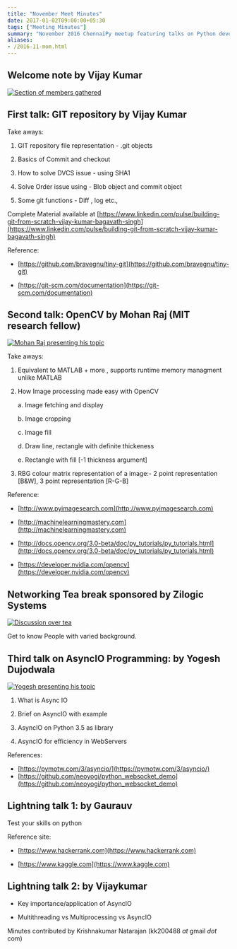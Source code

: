 ```yaml
---
title: "November Meet Minutes"
date: 2017-01-02T09:00:00+05:30
tags: ["Meeting Minutes"]
summary: "November 2016 ChennaiPy meetup featuring talks on Python development and technical discussions."
aliases:
- /2016-11-mom.html
---
```



## Welcome note by Vijay Kumar

<a
href="https://a248.e.akamai.net/secure.meetupstatic.com/photos/event/1/3/2/e/600_456424910.jpeg">
<img
src="https://a248.e.akamai.net/secure.meetupstatic.com/photos/event/1/3/2/e/event_456424910.jpeg"
alt="Section of members gathered"/> </a>

## First talk: GIT repository by Vijay Kumar

Take aways:

  1. GIT repository file representation - .git objects

  2. Basics of Commit and checkout

  3. How to solve DVCS issue - using SHA1

  4. Solve Order issue using - Blob object and commit object

  5. Some git functions - Diff , log etc.,

Complete Material available at
[https://www.linkedin.com/pulse/building-git-from-scratch-vijay-kumar-bagavath-singh](https://www.linkedin.com/pulse/building-git-from-scratch-vijay-kumar-bagavath-singh)

Reference:

  * [https://github.com/bravegnu/tiny-git](https://github.com/bravegnu/tiny-git)

  * [https://git-scm.com/documentation](https://git-scm.com/documentation)

## Second talk: OpenCV by Mohan Raj (MIT research fellow)

<a
href="https://a248.e.akamai.net/secure.meetupstatic.com/photos/event/1/3/6/9/600_456424969.jpeg">
<img
src="https://a248.e.akamai.net/secure.meetupstatic.com/photos/event/1/3/6/9/event_456424969.jpeg"
alt="Mohan Raj presenting his topic"/> </a>

Take aways:

  1. Equivalent to MATLAB + more , supports runtime memory managment
     unlike MATLAB

  2. How Image processing made easy with OpenCV

     a. Image fetching and display

     b. Image cropping

     c. Image fill

     d. Draw line, rectangle with definite thickeness

     e. Rectangle with fill [-1 thickness argument]

  3. RBG colour matrix representation of a image:- 2 point
     representation [B&W], 3 point representation [R-G-B]

Reference:

  * [http://www.pyimagesearch.com](http://www.pyimagesearch.com)

  * [http://machinelearningmastery.com](http://machinelearningmastery.com)

  * [http://docs.opencv.org/3.0-beta/doc/py_tutorials/py_tutorials.html](http://docs.opencv.org/3.0-beta/doc/py_tutorials/py_tutorials.html)

  * [https://developer.nvidia.com/opencv](https://developer.nvidia.com/opencv)

## Networking Tea break sponsored by Zilogic Systems

<a href="https://a248.e.akamai.net/secure.meetupstatic.com/photos/event/1/4/2/9/600_456425161.jpeg">
<img src="https://a248.e.akamai.net/secure.meetupstatic.com/photos/event/1/4/2/9/event_456425161.jpeg" alt="Discussion over tea"/>
</a>

Get to know People with varied background.

## Third talk on AsyncIO Programming: by Yogesh Dujodwala

<a
href="https://a248.e.akamai.net/secure.meetupstatic.com/photos/event/1/4/4/e/600_456425198.jpeg">
<img
src="https://a248.e.akamai.net/secure.meetupstatic.com/photos/event/1/4/4/e/event_456425198.jpeg"
alt="Yogesh presenting his topic"/> </a>

  1. What is Async IO

  2. Brief on AsyncIO with example

  3. AsyncIO on Python 3.5 as library

  4. AsyncIO for efficiency in WebServers

References:

  * [https://pymotw.com/3/asyncio/](https://pymotw.com/3/asyncio/)
  * [https://github.com/neoyogi/python_websocket_demo](https://github.com/neoyogi/python_websocket_demo)


## Lightning talk  1: by Gaurauv

Test your skills on python

Reference site:

  * [https://www.hackerrank.com](https://www.hackerrank.com)

  * [https://www.kaggle.com](https://www.kaggle.com)

## Lightning talk  2: by Vijaykumar

  * Key importance/application of AsyncIO

  * Multithreading  vs Multiprocessing vs AsyncIO

Minutes contributed by Krishnakumar Natarajan (kk200488 _at_ gmail _dot_ com)